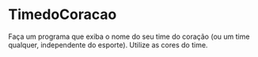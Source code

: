 # TimedoCoracao
Faça um programa que exiba o nome do seu time do coração (ou um time qualquer, independente do esporte). Utilize as cores do time.
